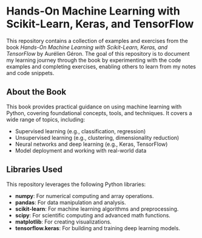 # Hands-On Machine Learning with Scikit-Learn, Keras, and TensorFlow

This repository contains a collection of examples and exercises from the book *Hands-On Machine Learning with Scikit-Learn, Keras, and TensorFlow* by Aurélien Géron. The goal of this repository is to document my learning journey through the book by experimenting with the code examples and completing exercises, enabling others to learn from my notes and code snippets.


## About the Book

This book provides practical guidance on using machine learning with Python, covering foundational concepts, tools, and techniques. It covers a wide range of topics, including:

- Supervised learning (e.g., classification, regression)
- Unsupervised learning (e.g., clustering, dimensionality reduction)
- Neural networks and deep learning (e.g., Keras, TensorFlow)
- Model deployment and working with real-world data

## Libraries Used

This repository leverages the following Python libraries:

- **numpy**: For numerical computing and array operations.
- **pandas**: For data manipulation and analysis.
- **scikit-learn**: For machine learning algorithms and preprocessing.
- **scipy**: For scientific computing and advanced math functions.
- **matplotlib**: For creating visualizations.
- **tensorflow.keras**: For building and training deep learning models.
